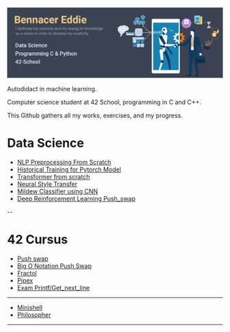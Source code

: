 ![Banner.png](Banner.png)

Autodidact in machine learning.

Computer science student at 42 School, programming in C and C++.

This Github gathers all my works, exercises, and my progress.

# Data Science
-  [NLP Preprocessing From Scratch](https://github.com/widium/NLP_Processing)
-  [Historical Training for Pytorch Model](https://github.com/widium/Historical_Training)
-  [Transformer from scratch](https://github.com/widium/Transformer)
-  [Neural Style Transfer](https://github.com/widium/Neural-Style-Transfer)
-  [Mildew Classifier using CNN](https://github.com/widium/Mildew_Classifier)
-  [Deep Reinforcement Learning Push_swap](https://github.com/widium/RL_push_swap)

--
# 42 Cursus
-  [Push swap](https://github.com/widium/push_swap)
-  [Big O Notation Push Swap](https://github.com/widium/big_O_notations_push_swap)
-  [Fractol](https://github.com/widium/fractol)
-  [Pipex](https://github.com/widium/pipex)
-  [Exam Printf/Get_next_line](https://github.com/widium/exam_00)
---
-  [Minishell](https://github.com/widium/Minishell)
-  [Philosopher](https://github.com/widium/Philosopher)
---
